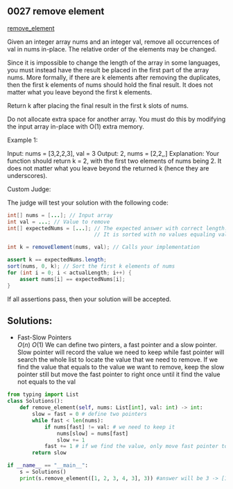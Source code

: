 ## 0027 remove element
[remove_element](https://leetcode.cn/problems/remove-element/)

Given an integer array nums and an integer val, remove all occurrences of val in nums in-place. The relative order of the elements may be changed.

Since it is impossible to change the length of the array in some languages, you must instead have the result be placed in the first part of the array nums. More formally, if there are k elements after removing the duplicates, then the first k elements of nums should hold the final result. It does not matter what you leave beyond the first k elements.

Return k after placing the final result in the first k slots of nums.

Do not allocate extra space for another array. You must do this by modifying the input array in-place with O(1) extra memory.

Example 1:

Input: nums = [3,2,2,3], val = 3
Output: 2, nums = [2,2,_,_]
Explanation: Your function should return k = 2, with the first two elements of nums being 2.
It does not matter what you leave beyond the returned k (hence they are underscores).

Custom Judge:

The judge will test your solution with the following code:

```java
int[] nums = [...]; // Input array
int val = ...; // Value to remove
int[] expectedNums = [...]; // The expected answer with correct length.
                            // It is sorted with no values equaling val.

int k = removeElement(nums, val); // Calls your implementation

assert k == expectedNums.length;
sort(nums, 0, k); // Sort the first k elements of nums
for (int i = 0; i < actualLength; i++) {
    assert nums[i] == expectedNums[i];
}
```
If all assertions pass, then your solution will be accepted.

## Solutions:
- Fast-Slow Pointers  
$O(n)$
$O(1)$
We can define two pinters, a fast pointer and a slow pointer. Slow pointer will record the value we need to keep while fast pointer will search the whole list to locate the value that we need to remove. If we find the value that equals to the value we want to remove, keep the slow pointer still but move the fast pointer to right once until it find the value not equals to the val

```python
from typing import List
class Solutions():
    def remove_element(self, nums: List[int], val: int) -> int:
        slow = fast = 0 # define two pointers
        while fast < len(nums):
            if nums[fast] != val: # we need to keep it
                nums[slow] = nums[fast]
                slow += 1
            fast += 1 # if we find the value, only move fast pointer to right once
        return slow

if __name__ == "__main__":
    s = Solutions()
    print(s.remove_element([1, 2, 3, 4, 3], 3)) #answer will be 3 -> [1,2,4,4,3] The list will be [1,2,4]
```
